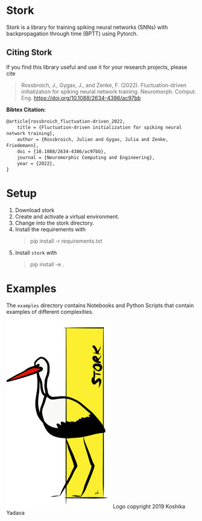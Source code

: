 # Stork

Stork is a library for training spiking neural networks (SNNs) with backpropagation through time (BPTT) using Pytorch.


## Citing Stork

If you find this library useful and use it for your research projects, please cite

> Rossbroich, J., Gygax, J., and Zenke, F. (2022).
> Fluctuation-driven initialization for spiking neural network training. 
> Neuromorph. Comput. Eng. 
> https://doi.org/10.1088/2634-4386/ac97bb


**Bibtex Citation:**
```
@article{rossbroich_fluctuation-driven_2022,
	title = {Fluctuation-driven initialization for spiking neural network training},
	author = {Rossbroich, Julian and Gygax, Julia and Zenke, Friedemann},
	doi = {10.1088/2634-4386/ac97bb},
	journal = {Neuromorphic Computing and Engineering},
	year = {2022},
}
```
# Setup

1. Download stork
2. Create and activate a virtual environment. 
3. Change into the stork directory.
4. Install the requirements with
    > pip install -r requirements.txt
5. Install `stork` with
    > pip install -e .

# Examples

The `examples` directory contains Notebooks and Python Scripts that contain examples of different complexities. 


![Stork Logo](img/stork_logo_small.png)
Logo copyright 2019 Koshika Yadava



